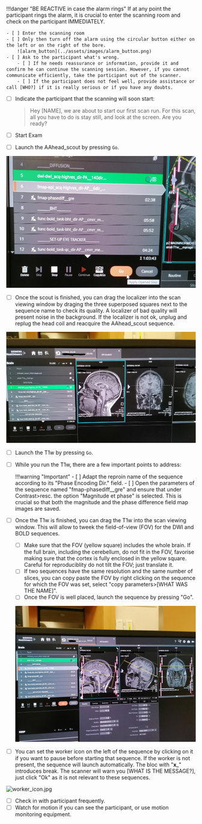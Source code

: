 
!!!danger "BE REACTIVE in case the alarm rings"
    If at any point the participant rings the alarm, it is crucial to enter the scanning room and check on the participant IMMEDIATELY.

    - [ ] Enter the scanning room 
    - [ ] Only then turn off the alarm using the circular button either on the left or on the right of the bore.
        ![alarm_button](../assets/images/alarm_button.png)
    - [ ] Ask to the participant what's wrong. 
        - [ ] If he needs reassurance or information, provide it and confirm he can continue the scanning session. However, if you cannot communicate efficiently, take the participant out of the scanner.
        - [ ] If the participant does not feel well, provide assistance or call [WHO?] if it is really serious or if you have any doubts.

- [ ] Indicate the participant that the scanning will soon start:

    > Hey [NAME], we are about to start our first scan run.
    > For this scan, all you have to do is stay still, and look at the screen.
    > Are you ready?

- [ ] Start Exam
- [ ] Launch the AAhead_scout by pressing `Go`.

![launch_sequence.jpg](../assets/images/launch_sequence.jpg)

- [ ] Once the scout is finished, you can drag the localizer into the scan viewing window by draging the three superposed squares next to the sequence name to check its quality. A localizer of bad quality will present noise in the background. If the localizer is not ok, unplug and replug the head coil and reacquire the AAhead_scout sequence.

![drag_t1w.jpg](../assets/images/drag_t1w.jpg)

- [ ] Launch the T1w by pressing `Go`.
- [ ] While you run the T1w, there are a few important points to address:


    !!!warning "Important"
        - [ ] Adapt the reproin name of the sequence according to its "Phase Encoding Dir." field.
        - [ ] Open the parameters of the sequence named "fmap-phasediff__gre" and ensure that under Contrast>resc. the option "Magnitude et phase" is selected. This is crucial so that both the magnitude and the phase difference field map images are saved.

- [ ] Once the T1w is finished, you can drag the T1w into the scan viewing window. This will allow to tweek the field-of-view (FOV) for the DWI and BOLD sequences.
    - [ ] Make sure that the FOV (yellow square) includes the whole brain. If the full brain, including the cerebellum, do not fit in the FOV, favorise making sure that the cortex is fully enclosed in the yellow square. Careful for reproduciblity do not tilt the FOV; just translate it.
    - [ ] If two sequences have the same resolution and the same number of slices, you can copy paste the FOV by right clicking on the sequence for which the FOV was set, select "copy parameters>[WHAT WAS THE NAME]".
    - [ ] Once the FOV is well placed, launch the sequence by pressing "Go".

    ![adjustFOV.jpg](../assets/images/adjustFOV.jpg)

- [ ] You can set the worker icon on the left of the sequence by clicking on it if you want to pause before starting that sequence. If the worker is not present, the sequence will launch automatically. The bloc with "__x___" introduces break. The scanner will warn you [WHAT IS THE MESSAGE?], just click "Ok" as it is not relevant to these sequences.

![worker_icon.jpg](../assets/images/worker_icon.jpg)

- [ ] Check in with participant frequently.
- [ ] Watch for motion if you can see the participant, or use motion monitoring equipment.
